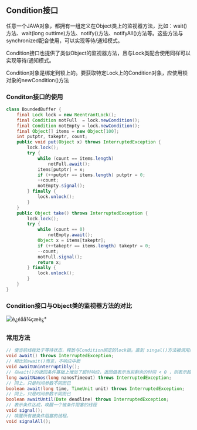## Condition接口

任意一个JAVA对象，都拥有一组定义在Object类上的监视器方法，比如：wait()方法、wait(long outtime)方法、notify()方法、notifyAll()方法等。这些方法与synchronized配合使用，可以实现等待/通知模式。

Condition接口也提供了类似Object的监视器方法，且与Lock类配合使用同样可以实现等待/通知模式。

Condition对象是绑定到锁上的。要获取特定Lock上的Condition对象，应使用锁对象的newCondition()方法

### Conditon接口的使用

```java
class BoundedBuffer {
    final Lock lock = new ReentrantLock();
    final Condition notFull  = lock.newCondition(); 
    final Condition notEmpty = lock.newCondition(); 
    final Object[] items = new Object[100];
    int putptr, takeptr, count;
    public void put(Object x) throws InterruptedException {
        lock.lock();
        try {
            while (count == items.length)
                notFull.await();
            items[putptr] = x;
            if (++putptr == items.length) putptr = 0;
            ++count;
            notEmpty.signal();
        } finally {
            lock.unlock();
        }
    }
    public Object take() throws InterruptedException {
        lock.lock();
        try {
            while (count == 0)
                notEmpty.await();
            Object x = items[takeptr];
            if (++takeptr == items.length) takeptr = 0;
            --count;
            notFull.signal();
            return x;
        } finally {
            lock.unlock();
        }
    }
}
```

### Condition接口与Object类的监视器方法的对比

![è¿éåå¾çæè¿°](https://img-blog.csdn.net/20170521191239130?watermark/2/text/aHR0cDovL2Jsb2cuY3Nkbi5uZXQvZnV5dXdlaTIwMTU=/font/5a6L5L2T/fontsize/400/fill/I0JBQkFCMA==/dissolve/70/gravity/SouthEast)



### 常用方法

```java
// 使当前线程处于等待状态，释放与Condition绑定的lock锁。直到 singal()方法被调用后，被唤醒（若中断，就game over了）。唤醒后，该线程会再次获取与Condition绑定的 lock锁
void await() throws InterruptedException;
// 相比较await()而言，不响应中断
void awaitUninterruptibly();
// 在wait()的返回条件基础上增加了超时响应，返回值表示当前剩余的时间 < 0 ，则表示超时
long awaitNanos(long nanosTimeout) throws InterruptedException;
// 同上，只是时间参数不同而已
boolean await(long time, TimeUnit unit) throws InterruptedException;
// 同上，只是时间参数不同而已
boolean awaitUntil(Date deadline) throws InterruptedException;
// 表示条件达成，唤醒一个被条件阻塞的线程
void signal();
// 唤醒所有被条件阻塞的线程。
void signalAll();
```



